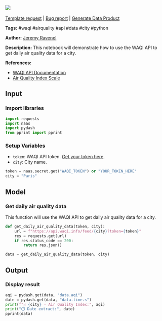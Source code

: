 <a href="https://app.naas.ai/user-redirect/naas/downloader?url=https://raw.githubusercontent.com/jupyter-naas/awesome-notebooks/master/WAQI/WAQI_Get_daily_air_quality_data_for_a_city.ipynb" target="_parent"><img src="https://naasai-public.s3.eu-west-3.amazonaws.com/Open_in_Naas_Lab.svg"/></a><br><br><a href="https://github.com/jupyter-naas/awesome-notebooks/issues/new?assignees=&labels=&template=template-request.md&title=Tool+-+Action+of+the+notebook+">Template request</a> | <a href="https://github.com/jupyter-naas/awesome-notebooks/issues/new?assignees=&labels=bug&template=bug_report.md&title=WAQI+-+Get+daily+air+quality+data+for+a+city:+Error+short+description">Bug report</a> | <a href="https://app.naas.ai/user-redirect/naas/downloader?url=https://raw.githubusercontent.com/jupyter-naas/awesome-notebooks/master/Naas/Naas_Start_data_product.ipynb" target="_parent">Generate Data Product</a>

**Tags:** #waqi #airquality #api #data #city #python

**Author:** [Jeremy Ravenel](https://www.linkedin.com/in/jeremyravenel/)

**Description:** This notebook will demonstrate how to use the WAQI API to get daily air quality data for a city.

**References:**
- [WAQI API Documentation](https://aqicn.org/json-api/doc/)
- [Air Quality Index Scale](https://aqicn.org/scale/)

## Input

### Import libraries


```python
import requests
import naas
import pydash
from pprint import pprint
```

### Setup Variables
- `token`: WAQI API token. [Get your token here](https://aqicn.org/data-platform/token/).
- `city`: City name.


```python
token = naas.secret.get("WAQI_TOKEN") or "YOUR_TOKEN_HERE"
city = "Paris"
```

## Model

### Get daily air quality data
This function will use the WAQI API to get daily air quality data for a city.


```python
def get_daily_air_quality_data(token, city):
    url = f"https://api.waqi.info/feed/{city}?token={token}"
    res = requests.get(url)
    if res.status_code == 200:
        return res.json()

data = get_daily_air_quality_data(token, city)
```

## Output

### Display result


```python
aqi = pydash.get(data, "data.aqi")
date = pydash.get(data, "data.time.s")
print(f"☝️ {city} - Air Quality Index:", aqi)
print("⏱️ Date extract:", date)
pprint(data)
```

 
